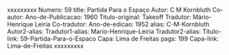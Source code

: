 xxxxxxxxx
Numero: 59
title: Partida Para o Espaço
Autor: C M Kornbluth
Co-autor: 
Ano-de-Publicacao: 1960
Titulo-original: Takeoff
Tradutor: Mário-Henrique Leiria
Co-tradutor: 
Ano-de-edicao: 1952
alias: C-M-Kornbluth
Autor2-alias: 
Tradutor1-alias: Mario-Henrique-Leiria
Tradutor2-alias: 
Titulo-link: 59-Partida-Para-o-Espaco
Capa: Lima de Freitas
pags: 199
Capa-link: Lima-de-Freitas
xxxxxxxxx